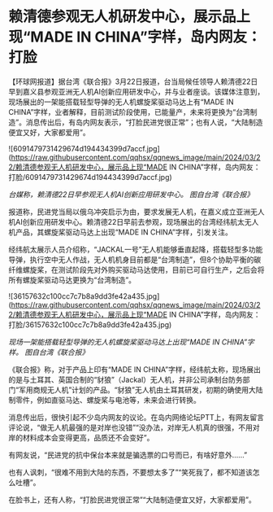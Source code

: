 # 赖清德参观无人机研发中心，展示品上现“MADE IN CHINA”字样，岛内网友：打脸

【环球网报道】据台湾《联合报》3月22日报道，台当局候任领导人赖清德22日早到嘉义县参观亚洲无人机AI创新应用研发中心，并与业者座谈。该媒体注意到，现场展出的一架能搭载轻型导弹的无人机螺旋桨驱动马达上有“MADE
IN
CHINA”字样，业者解释，目前测试阶段使用，已能量产，未来将更换为“台湾制造”。消息传出后，有岛内网友表示，“打脸民进党很正常”；也有人说，“大陆制造便宜又好，大家都爱用”。

![6091479731429674d194434399d7accf.jpg](https://raw.githubusercontent.com/qqhsx/qqnews_image/main/2024/03/22/赖清德参观无人机研发中心，展示品上现“MADE IN CHINA”字样，岛内网友：打脸/6091479731429674d194434399d7accf.jpg)

_台媒称，赖清德22日早参观无人机AI创新应用研发中心。 图自台湾《联合报》_

报道称，民进党当局以俄乌冲突启示为由，要求发展无人机，在嘉义成立亚洲无人机AI创新应用研发中心。赖清德22日早前去参观，现场展出的台湾经纬航太无人机产品，其螺旋桨驱动马达上出现“MADE
IN CHINA”字样，引发关注。

经纬航太展示人员介绍称，“JACKAL一号”无人机能够垂直起降，搭载轻型多功能导弹，执行空中无人作战，无人机机身目前都是“台湾制造”，但8个协助平衡的碳纤维螺旋桨，在测试阶段先对外购买驱动马达使用，目前已可自行生产，之后会将所有螺旋桨驱动马达更换为“台湾制造”。

![36157632c100cc7c7b8a9dd3fe42a435.jpg](https://raw.githubusercontent.com/qqhsx/qqnews_image/main/2024/03/22/赖清德参观无人机研发中心，展示品上现“MADE IN CHINA”字样，岛内网友：打脸/36157632c100cc7c7b8a9dd3fe42a435.jpg)

 _现场一架能搭载轻型导弹的无人机螺旋桨驱动马达上出现“MADE IN CHINA”字样。 图自台湾《联合报》_

《联合报》称，对于产品上印有“MADE IN
CHINA”字样，经纬航太称，现场展出的是与土耳其、英国合制的“豺狼”（Jackal）无人机，并非公司承制台防务部门“军用商规无人机”计划的产品。“豺狼”无人机由土耳其研发，初期的确使用大陆制零件，例如直驱马达、螺旋桨与电池等，未来会进行转换。

消息传出后，很快引起不少岛内网友的议论。在岛内网络论坛PTT上，有网友留言评论说，“做无人机最强的是对岸也没错”“没办法，对岸无人机真的很强，不用对岸的材料成本会变得更高，品质还不会变好”。

有网友说，“民进党的抗中保台本来就是骗选票的口号而已，有啥好意外……”

也有人讽刺，“很难不用到大陆的东西，不要想太多了”“笑死我了，都不知道该怎么吐槽”。

在脸书上，还有人称，“打脸民进党很正常”“大陆制造便宜又好，大家都爱用”。


